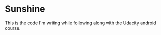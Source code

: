 Sunshine
========

This is the code I'm writing while following along with the Udacity android course.
